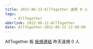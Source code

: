 ```yaml
---
title: 2022-06-12-AllTogether 違規 0 人
tags:
    - AllTogether
abbrlink: 2022-06-12-AllTogether
date: AllTogether-2022-06-12 12:00:00
---
```

AllTogether 板 [板規連結](https://www.ptt.cc/bbs/AllTogether/M.1643211430.A.5FB.html)
昨天違規 0 人
